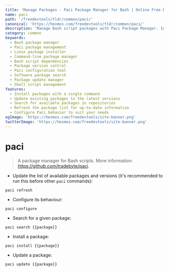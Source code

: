 ```yaml
---
title: 'Manage Packages - Paci Package Manager for Bash | Online Free DevTools by Hexmos'
name: paci
path: '/freedevtools/tldr/common/paci/'
canonical: 'https://hexmos.com/freedevtools/tldr/common/paci/'
description: 'Manage Bash script packages with Paci Package Manager. Install, update, and search packages effortlessly with this free online tool, no registration required.'
category: common
keywords:
  - Bash package manager
  - Paci package management
  - Linux package installer
  - Command-line package manager
  - Bash script dependencies
  - Package version control
  - Paci configuration tool
  - Software package search
  - Package update manager
  - Shell script management
features:
  - Install packages with a single command
  - Update existing packages to the latest versions
  - Search for available packages in repositories
  - Refresh the package list for up-to-date information
  - Configure Paci behavior to suit your needs
ogImage: 'https://hexmos.com/freedevtools/site-banner.png'
twitterImage: 'https://hexmos.com/freedevtools/site-banner.png'
---
```


# paci

> A package manager for Bash scripts.
> More information: <https://github.com/tradebyte/paci>.

- Update the list of available packages and versions (it's recommended to run this before other `paci` commands):

`paci refresh`

- Configure its behaviour:

`paci configure`

- Search for a given package:

`paci search {{package}}`

- Install a package:

`paci install {{package}}`

- Update a package:

`paci update {{package}}`
